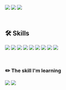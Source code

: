 
<a href="https://ag-su.github.io/myblog"><img src="https://img.shields.io/badge/Data Blog-EA4AAA?style=plastic&logo=GitHub Sponsors&logoColor=white"/><a/>
<a href="https://agsu.tistory.com"><img src="https://img.shields.io/badge/Tech Blog-000000?style=plastic&logo=Tistory&logoColor=white"/><a/>
<a href="https://mail.google.com/mail/u/0/?tab=rm#inbox?compose=new
"><img src="https://img.shields.io/badge/eunsugim815@gmail.com-EA4335?style=plastic&logo=Gmail&logoColor=white"/><a/>
  
 
<br> 
  
  
## 🛠️ Skills 

<a><img src="https://img.shields.io/badge/Python-3776AB?style=plastic&logo=Pyhon&logoColor=white"/></a>
<a><img src="https://img.shields.io/badge/NumPy-013243?style=plastic&logo=NumPy&logoColor=white"/></a>
<a><img src="https://img.shields.io/badge/pandas-150458?style=plastic&logo=pandas&logoColor=white"/></a>
<a><img src="https://img.shields.io/badge/scikit-learn-F7931E?style=plastic&logo=scikit-learn&logoColor=white"/></a>
<a><img src="https://img.shields.io/badge/TensorFlow-FF6F00?style=plastic&logo=TensorFlow&logoColor=white"/></a>
<a><img src="https://img.shields.io/badge/MySQL-4479A1?style=plastic&logo=MySQL&logoColor=white"/></a>
<a><img src="https://img.shields.io/badge/JavaScript-F7DF1E?style=plastic&logo=JavaScript&logoColor=white"/></a>
<a><img src="https://img.shields.io/badge/Express-000000?style=plastic&logo=Express&logoColor=white"/></a>
<a><img src="https://img.shields.io/badge/MongoDB-47A248?style=plastic&logo=MongoDB&logoColor=white"/></a>

<br>
  
### ✏️ The skill I'm learning
<a><img src="https://img.shields.io/badge/Docker-2496ED?style=plastic&logo=Docker&logoColor=white"/></a>
<a><img src="https://img.shields.io/badge/Kubernetes-326CE5?style=plastic&logo=Kubernetes&logoColor=white"/></a>


  
  
<!--
**ag-su/ag-su** is a ✨ _special_ ✨ repository because its `README.md` (this file) appears on your GitHub profile.

Here are some ideas to get you started:

- 🔭 I’m currently working on ...
- 🌱 I’m currently learning ...
- 👯 I’m looking to collaborate on ...
- 🤔 I’m looking for help with ...
- 💬 Ask me about ...
- 📫 How to reach me: ...
- 😄 Pronouns: ...
- ⚡ Fun fact: ...
-->
